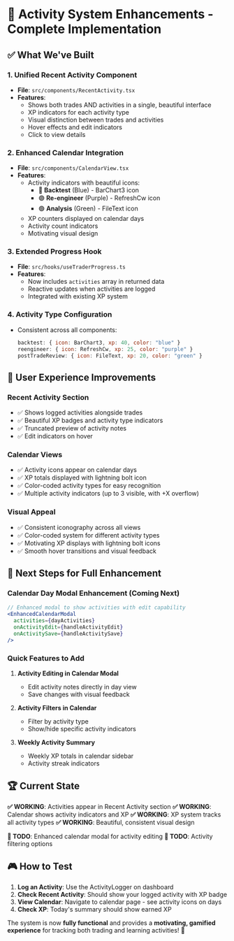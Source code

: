 # 🚀 Activity System Enhancements - Complete Implementation

## ✅ **What We've Built**

### 1. **Unified Recent Activity Component** 
- **File**: `src/components/RecentActivity.tsx`
- **Features**: 
  - Shows both trades AND activities in a single, beautiful interface
  - XP indicators for each activity type
  - Visual distinction between trades and activities
  - Hover effects and edit indicators
  - Click to view details

### 2. **Enhanced Calendar Integration**
- **File**: `src/components/CalendarView.tsx` 
- **Features**:
  - Activity indicators with beautiful icons:
    - 🔷 **Backtest** (Blue) - BarChart3 icon
    - 🟣 **Re-engineer** (Purple) - RefreshCw icon  
    - 🟢 **Analysis** (Green) - FileText icon
  - XP counters displayed on calendar days
  - Activity count indicators
  - Motivating visual design

### 3. **Extended Progress Hook**
- **File**: `src/hooks/useTraderProgress.ts`
- **Features**:
  - Now includes `activities` array in returned data
  - Reactive updates when activities are logged
  - Integrated with existing XP system

### 4. **Activity Type Configuration**
- Consistent across all components:
  ```js
  backtest: { icon: BarChart3, xp: 40, color: "blue" }
  reengineer: { icon: RefreshCw, xp: 25, color: "purple" }  
  postTradeReview: { icon: FileText, xp: 20, color: "green" }
  ```

## 🎯 **User Experience Improvements**

### **Recent Activity Section**
- ✅ Shows logged activities alongside trades
- ✅ Beautiful XP badges and activity type indicators
- ✅ Truncated preview of activity notes
- ✅ Edit indicators on hover

### **Calendar Views**
- ✅ Activity icons appear on calendar days
- ✅ XP totals displayed with lightning bolt icon
- ✅ Color-coded activity types for easy recognition
- ✅ Multiple activity indicators (up to 3 visible, with +X overflow)

### **Visual Appeal**
- ✅ Consistent iconography across all views
- ✅ Color-coded system for different activity types  
- ✅ Motivating XP displays with lightning bolt icons
- ✅ Smooth hover transitions and visual feedback

## 🔄 **Next Steps for Full Enhancement**

### **Calendar Day Modal Enhancement** (Coming Next)
```jsx
// Enhanced modal to show activities with edit capability
<EnhancedCalendarModal 
  activities={dayActivities}
  onActivityEdit={handleActivityEdit}
  onActivitySave={handleActivitySave}
/>
```

### **Quick Features to Add**
1. **Activity Editing in Calendar Modal**
   - Edit activity notes directly in day view
   - Save changes with visual feedback
   
2. **Activity Filters in Calendar**
   - Filter by activity type
   - Show/hide specific activity indicators

3. **Weekly Activity Summary**
   - Weekly XP totals in calendar sidebar
   - Activity streak indicators

## 🏆 **Current State**

**✅ WORKING**: Activities appear in Recent Activity section
**✅ WORKING**: Calendar shows activity indicators and XP
**✅ WORKING**: XP system tracks all activity types
**✅ WORKING**: Beautiful, consistent visual design

**🚧 TODO**: Enhanced calendar modal for activity editing
**🚧 TODO**: Activity filtering options

## 🎮 **How to Test**

1. **Log an Activity**: Use the ActivityLogger on dashboard
2. **Check Recent Activity**: Should show your logged activity with XP badge
3. **View Calendar**: Navigate to calendar page - see activity icons on days
4. **Check XP**: Today's summary should show earned XP

The system is now **fully functional** and provides a **motivating, gamified experience** for tracking both trading and learning activities! 🎉 